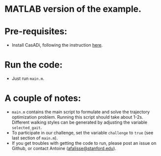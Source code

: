 MATLAB version of the example.
==============================

# Pre-requisites:
- Install CasADi, following the instruction [here](https://web.casadi.org/get/).

# Run the code:
- Just run `main.m`.

# A couple of notes:
- `main.m` contains the main script to formulate and solve the trajectory optimization problem. Running this script should take about 1-2s. Different walking styles can be generated by adjusting the variable `selected_gait`.
- To participate in our challenge, set the variable `challenge` to `true` (see last section of `main.m`).
- If you get troubles with getting the code to run, please post an issue on Github, or contact Antoine (afalisse@stanford.edu).
